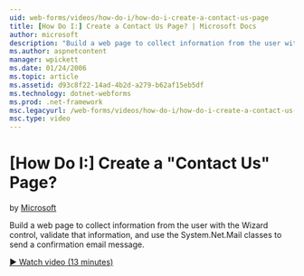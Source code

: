 ```yaml
---
uid: web-forms/videos/how-do-i/how-do-i-create-a-contact-us-page
title: [How Do I:] Create a Contact Us Page? | Microsoft Docs
author: microsoft
description: "Build a web page to collect information from the user with the Wizard control, validate that information, and use the System.Net.Mail classes to send a confi..."
ms.author: aspnetcontent
manager: wpickett
ms.date: 01/24/2006
ms.topic: article
ms.assetid: d93c8f22-14ad-4b2d-a279-b62af15eb5df
ms.technology: dotnet-webforms
ms.prod: .net-framework
msc.legacyurl: /web-forms/videos/how-do-i/how-do-i-create-a-contact-us-page
msc.type: video
---
```

[How Do I:] Create a "Contact Us" Page?
====================
by [Microsoft](https://github.com/microsoft)

Build a web page to collect information from the user with the Wizard control, validate that information, and use the System.Net.Mail classes to send a confirmation email message.

[&#9654; Watch video (13 minutes)](https://channel9.msdn.com/Blogs/ASP-NET-Site-Videos/how-do-i-create-a-contact-us-page)
